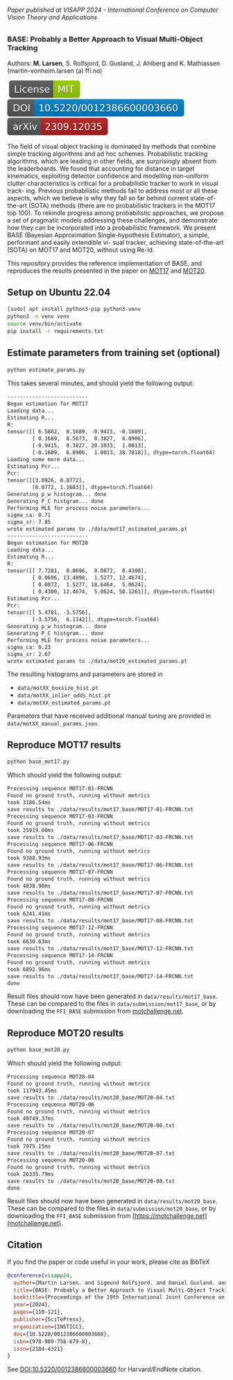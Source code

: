 ###### Paper published at VISAPP 2024 - International Conference on Computer Vision Theory and Applications
### BASE: Probably a Better Approach to Visual Multi-Object Tracking
Authors: **M. Larsen**, S. Rolfsjord, D. Gusland, J. Ahlberg and K. Mathiassen (martin-vonheim.larsen (a) ffi.no)

&nbsp;[![License](images/badge-mit.svg)](https://opensource.org/license/mit) [![DOI](images/badge-doi.svg)](https://doi.org/10.5220/0012386600003660) [![arXiv](images/badge-arxiv.svg)](https://arxiv.org/abs/2309.12035)

The field of visual object tracking is dominated by methods that combine simple tracking algorithms and ad hoc schemes.  Probabilistic tracking algorithms, which are leading in other fields, are surprisingly absent from the leaderboards.  We found that accounting for distance in target kinematics, exploiting detector confidence and modelling non-uniform clutter characteristics is critical for a probabilistic tracker to work in visual track- ing.  Previous probabilistic methods fail to address most or all these aspects, which we believe is why they fall so far behind current state-of-the-art (SOTA) methods (there are no probabilistic trackers in the MOT17 top 100).  To rekindle progress among probabilistic approaches, we propose a set of pragmatic models addressing these challenges, and demonstrate how they can be incorporated into a probabilistic framework.  We present BASE (Bayesian Approximation Single-hypothesis Estimator), a simple, performant and easily extendible vi- sual tracker, achieving state-of-the-art (SOTA) on MOT17 and MOT20, without using Re-Id.

This repository provides the reference implementation of BASE, and reproduces the results presented in the paper on [MOT17](https://motchallenge.net/method/MOT=6175&chl=10) and [MOT20](https://motchallenge.net/method/MOT=6175&chl=13).

## Setup on Ubuntu 22.04
```bash
[sudo] apt install python3-pip python3-venv
python3 -m venv venv
source venv/bin/activate
pip install -r requirements.txt
```

## Estimate parameters from training set (optional)
```bash
python estimate_params.py
```
This takes several minutes, and should yield the following output:
```
--------------------------
Began estimation for MOT17
Loading data...
Estimating R...
R:
tensor([[ 6.5862,  0.1689, -0.9415, -0.1609],
        [ 0.1689,  8.5673,  0.3827,  6.0906],
        [-0.9415,  0.3827, 20.1033,  1.0013],
        [-0.1609,  6.0906,  1.0013, 38.7818]], dtype=torch.float64)
Loading some more data...
Estimating Pcr...
Pcr:
tensor([[3.0926, 0.0772],
        [0.0772, 1.1683]], dtype=torch.float64)
Generating p_w histogram... done
Generating P_C histgram... done
Performing MLE for process noise parameters...
sigma_ca: 0.71
sigma_sr: 7.85
wrote estimated params to ./data/mot17_estimated_params.pt
--------------------------
Began estimation for MOT20
Loading data...
Estimating R...
R:
tensor([[ 7.7281,  0.0696,  0.0872,  0.4300],
        [ 0.0696, 13.4898,  1.5277, 12.4674],
        [ 0.0872,  1.5277, 18.6464,  5.0624],
        [ 0.4300, 12.4674,  5.0624, 50.1261]], dtype=torch.float64)
Estimating Pcr...
Pcr:
tensor([[ 5.4781, -3.5756],
        [-3.5756,  6.1142]], dtype=torch.float64)
Generating p_w histogram... done
Generating P_C histgram... done
Performing MLE for process noise parameters...
sigma_ca: 0.23
sigma_sr: 2.67
wrote estimated params to ./data/mot20_estimated_params.pt
```
The resulting histograms and parameters are stored in
- `data/motXX_boxsize_hist.pt`
- `data/motXX_inlier_odds_hist.pt`
- `data/motXX_estimated_params.pt`

Parameters that have received additional manual tuning are provided in `data/motXX_manual_params.json`.

## Reproduce MOT17 results
```bash
python base_mot17.py
```

Which should yield the following output:
```
Processing sequence MOT17-01-FRCNN
Found no ground truth, running without metrics
took 3186.54ms
save results to ./data/results/mot17_base/MOT17-01-FRCNN.txt
Processing sequence MOT17-03-FRCNN
Found no ground truth, running without metrics
took 25919.08ms
save results to ./data/results/mot17_base/MOT17-03-FRCNN.txt
Processing sequence MOT17-06-FRCNN
Found no ground truth, running without metrics
took 9388.93ms
save results to ./data/results/mot17_base/MOT17-06-FRCNN.txt
Processing sequence MOT17-07-FRCNN
Found no ground truth, running without metrics
took 4838.90ms
save results to ./data/results/mot17_base/MOT17-07-FRCNN.txt
Processing sequence MOT17-08-FRCNN
Found no ground truth, running without metrics
took 6241.41ms
save results to ./data/results/mot17_base/MOT17-08-FRCNN.txt
Processing sequence MOT17-12-FRCNN
Found no ground truth, running without metrics
took 6630.63ms
save results to ./data/results/mot17_base/MOT17-12-FRCNN.txt
Processing sequence MOT17-14-FRCNN
Found no ground truth, running without metrics
took 6892.96ms
save results to ./data/results/mot17_base/MOT17-14-FRCNN.txt
done
```

Result files should now have been generated in `data/results/mot17_base`.
These can be compared to the files in `data/submission/mot17_base`, or by downloading the `FFI_BASE` submission from [motchallenge.net](https://motchallenge.net).

## Reproduce MOT20 results
```bash
python base_mot20.py
```
Which should yield the following output:
```
Processing sequence MOT20-04
Found no ground truth, running without metrics
took 117943.45ms
save results to ./data/results/mot20_base/MOT20-04.txt
Processing sequence MOT20-06
Found no ground truth, running without metrics
took 40749.37ms
save results to ./data/results/mot20_base/MOT20-06.txt
Processing sequence MOT20-07
Found no ground truth, running without metrics
took 7975.15ms
save results to ./data/results/mot20_base/MOT20-07.txt
Processing sequence MOT20-08
Found no ground truth, running without metrics
took 26335.79ms
save results to ./data/results/mot20_base/MOT20-08.txt
done
```

Result files should now have been generated in `data/results/mot20_base`.
These can be compared to the files in `data/submission/mot20_base`, or by downloading the `FFI_BASE` submission from [https://motchallenge.net](motchallenge.net).

## Citation
If you find the paper or code useful in your work, please cite as BibTeX
```bibtex
@conference{visapp24,
  author={Martin Larsen. and Sigmund Rolfsjord. and Daniel Gusland. and Jörgen Ahlberg. and Kim Mathiassen.},
  title={BASE: Probably a Better Approach to Visual Multi-Object Tracking},
  booktitle={Proceedings of the 19th International Joint Conference on Computer Vision, Imaging and Computer Graphics Theory and Applications - Volume 4: VISAPP},
  year={2024},
  pages={110-121},
  publisher={SciTePress},
  organization={INSTICC},
  doi={10.5220/0012386600003660},
  isbn={978-989-758-679-8},
  issn={2184-4321}
}
```
See [DOI:10.5220/0012386600003660](https://doi.org/10.5220/0012386600003660) for Harvard/EndNote citation.
